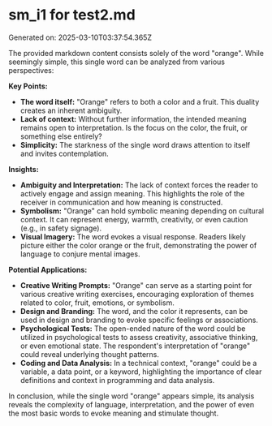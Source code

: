 # sm_i1 for test2.md

Generated on: 2025-03-10T03:37:54.365Z

The provided markdown content consists solely of the word "orange".  While seemingly simple, this single word can be analyzed from various perspectives:

**Key Points:**

* **The word itself:** "Orange" refers to both a color and a fruit.  This duality creates an inherent ambiguity.
* **Lack of context:** Without further information, the intended meaning remains open to interpretation.  Is the focus on the color, the fruit, or something else entirely?
* **Simplicity:** The starkness of the single word draws attention to itself and invites contemplation.

**Insights:**

* **Ambiguity and Interpretation:** The lack of context forces the reader to actively engage and assign meaning.  This highlights the role of the receiver in communication and how meaning is constructed.
* **Symbolism:** "Orange" can hold symbolic meaning depending on cultural context.  It can represent energy, warmth, creativity, or even caution (e.g., in safety signage).
* **Visual Imagery:** The word evokes a visual response.  Readers likely picture either the color orange or the fruit, demonstrating the power of language to conjure mental images.

**Potential Applications:**

* **Creative Writing Prompts:** "Orange" can serve as a starting point for various creative writing exercises, encouraging exploration of themes related to color, fruit, emotions, or symbolism.
* **Design and Branding:** The word, and the color it represents, can be used in design and branding to evoke specific feelings or associations.
* **Psychological Tests:**  The open-ended nature of the word could be utilized in psychological tests to assess creativity, associative thinking, or even emotional state.  The respondent's interpretation of "orange" could reveal underlying thought patterns.
* **Coding and Data Analysis:**  In a technical context, "orange" could be a variable, a data point, or a keyword, highlighting the importance of clear definitions and context in programming and data analysis.


In conclusion, while the single word "orange" appears simple, its analysis reveals the complexity of language, interpretation, and the power of even the most basic words to evoke meaning and stimulate thought.
